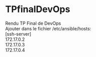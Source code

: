 # TPfinalDevOps
Rendu TP Final de DevOps
<br>
Ajouter dans le fichier /etc/ansible/hosts:<br>
[ssh-server]<br>
172.17.0.2<br>
172.17.0.3<br>
172.17.0.4<br>

